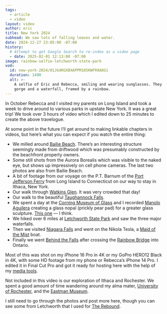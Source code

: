 ```yaml
---
tags:
  - article
  - video
layout: video
author: eric
title: New York 2024
subhead: We saw lots of falling leaves and water.
date: 2024-12-27 23:05:00 -07:00
history:
  # Attempt to get Google Search to re-index as a video page
  - date: 2025-02-01 12:13:00 -07:00
image: rainbow-selfie-letchworth-state-park
vod:
  id: new-york-2024/01JG4RGXBXAPPM185KWFR9A8G1
  duration: 1490
  alt: >-
    A selfie of Eric and Rebecca, smiling and wearing sunglasses. They are near the top of a
    gorge and a waterfall, framed by a rainbow.
---
```


In October Rebecca and I visited my parents on Long Island and took a week to drive around
to various parks in upstate New York. It was a great trip! We took over 3 hours of video
which I edited down to 25 minutes to create the above travelogue.

At some point in the future I’ll get around to making linkable chapters in videos, but
here’s what you can expect if you watch the entire thing:

- We milled around [Bailie Beach]. There’s an interesting structure seemingly made from
  driftwood which was presumably constructed by the beachfront property owners.
- Some still shots from the Aurora Borealis which was visible to the naked eye, but shows up
  impressively on cell phone cameras. The last two photos are also from Bailie Beach.
- A bit of footage from our voyage on the P.T. Barnum of the [Port Jefferson Ferry] from
  Long Island to Connecticut on our way to stay in Ithaca, New York.
- Our walk through [Watkins Glen]. It was very crowded that day!
- Our walk to the beautiful [Taughannock Falls].
- We spent a day at the [Corning Museum of Glass] and I recorded [Manolo Aguilera] creating
  a glass nopal (prickly pear pad) for a greater glass sculpture. [This one] — I think.
- We hiked over 6 miles at [Letchworth State Park] and saw the three major waterfalls.
- Then we visited [Niagara Falls] and went on the Nikola Tesla, a [Maid of the Mist] boat.
- Finally we went [Behind the Falls] after crossing the [Rainbow Bridge] into Ontario.

Most of this was shot on my iPhone 16 Pro in 4K or my GoPro HERO12 Black in 4K, with some HD
footage from my phone or Rebecca’s iPhone 14 Pro. I edited it in Final Cut Pro and got it
ready for hosting here with the help of my [media tools].

Not included in this video is our exploration of Ithaca and Rochester. We spent a good
amount of time wandering around my alma mater, [University of Rochester], and the [Eastman
Museum].

I still need to go through the photos and post more here, though you can see some from
Letchworth that I used for [The Rebound].

[bailie beach]: https://www.mattituckparks.com/bailie-beach-mattituck
[port jefferson ferry]: https://www.88844ferry.com/
[watkins glen]: https://parks.ny.gov/parks/watkinsglen/
[taughannock falls]: https://parks.ny.gov/parks/taughannockfalls/
[corning museum of glass]: https://www.cmog.org/
[manolo aguilera]: https://manologlass.com/
[this one]: https://img1.wsimg.com/isteam/ip/2a6ef6f6-2409-444e-9f07-55c848654433/Sculpture-2-v3.jpg
[letchworth state park]: https://parks.ny.gov/parks/letchworth/
[niagara falls]: https://parks.ny.gov/parks/niagarafallsusa/
[maid of the mist]: https://www.maidofthemist.com/
[behind the falls]: https://www.niagaraparks.com/visit/attractions/journey-behind-the-falls/
[rainbow bridge]: https://en.wikipedia.org/wiki/Rainbow_Bridge_(Niagara_Falls)
[media tools]: https://github.com/limulus/media-tools/
[university of rochester]: https://www.rochester.edu/
[eastman museum]: https://www.eastman.org/
[the rebound]: /feed/the-rebound/
